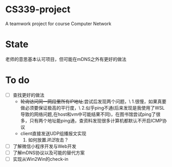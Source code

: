 # CS339-project
A teamwork project for course Computer Network
# State
老师的意思基本认可项目，但可能在mDNS之外有更好的做法
# To do
- [ ] 查找更好的做法
    - ~~轮询访问同一网段里所有IP地址~~:尝试后发现两个问题，\\
        1.很慢，如果真要做必须要保证极高的平行度，\\
        2.似乎ping不通(后来发现是我使用了WSL导致的网络问题,在host和vm中可能结果不同)，在图书馆尝试ping了很多，只有两个地址能ping通，查资料发现很多计算机都默认不开启ICMP协议
    - client直接发送UDP组播报文实现
        1. 如何放置*洪泛*攻击？
- [ ] 了解微信小程序开发与Web开发
- [ ] 了解mDNS协议以及可能的替代方案
- [ ] 实现从Win2Win的check-in
